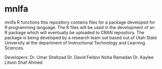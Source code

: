 # mnlfa
mnlfa R functions 
this repository contains files for a package developed for R programming language. 
The R files will be used in the development of an R package which will eventually be uploaded to CRAN repository. 
The package is being developed by a research team out based out of Utah State University at the department of Instructional Technology and Learning Sciences.

Developers:
Dr. Umar Shehzad
Dr. David Feldon
Noha Ramadan
Dr. Kaylee Litson
Shaf Ahmed
